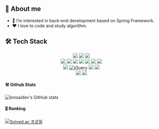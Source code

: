 ## 💬 About me
- 🌱 I’m interested in back-end development based on Spring Framework.
- ❤️ I love to code and study algorithm.
## 🛠️ Tech Stack
<div align=center>
<img src="https://img.shields.io/badge/JAVA-007396?style=flat&logo=java&logoColor=white">
<img src="https://img.shields.io/badge/C-A8B9CC?style=flat&logo=c&logoColor=white">
<img src="https://img.shields.io/badge/python-3776AB?style=flat&logo=python&logoColor=white">
<br>
<img src="https://img.shields.io/badge/SpringBoot-6DB33F?style=flat&logo=springboot&logoColor=white">
<img src="https://img.shields.io/badge/Spring-6DB33F?style=flat&logo=Spring&logoColor=white">
<img src="https://img.shields.io/badge/oracle-F80000?style=flat&logo=oracle&logoColor=white">
<img src="https://img.shields.io/badge/AWS-232F3E?style=flat&logo=amazonaws&logoColor=white">
<img src="https://img.shields.io/badge/apache tomcat-F8DC75?style=flat&logo=apachetomcat&logoColor=white">
<img src="https://img.shields.io/badge/Linux-FCC624?style=flat&logo=Python&logoColor=white">
<img src="https://img.shields.io/badge/Ubuntu-E95420?style=flat&logo=ubuntu&logoColor=black">
<br>
<img src="https://img.shields.io/badge/javascript-F7DF1E?style=flat&logo=javascript&logoColor=black">
<img alt="jQuery" src="https://img.shields.io/badge/jquery-0769AD?style=flat&logo=jquery&logoColor=white">
<img src="https://img.shields.io/badge/html-E34F26?style=flat&logo=html5&logoColor=white">
<img src="https://img.shields.io/badge/css-1572B6?style=flat&logo=css3&logoColor=white">
<br>
<img src="https://img.shields.io/badge/github-181717?style=flat&logo=github&logoColor=white">
<img src="https://img.shields.io/badge/git-F05032?style=flat&logo=git&logoColor=white">
</div>

#### 🛠️ Github Stats
![kmsaidev's GitHub stats](https://github-readme-stats.vercel.app/api?username=kmsaidev&show_icons=true&theme=dracula)  
#### 🎖️ Ranking
[![Solved.ac
프로필](http://mazassumnida.wtf/api/v2/generate_badge?boj=dutlsalth9811)](https://solved.ac/dutlsalth9811)
